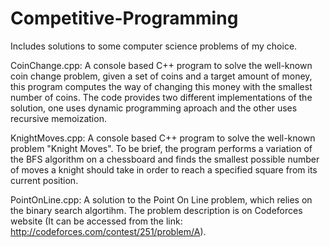 # Competitive-Programming
Includes solutions to some computer science problems of my choice.

CoinChange.cpp: A console based C++ program to solve the well-known coin change problem, given a set of coins and a target amount of money, this program computes the way of changing this money with the smallest number of coins. The code provides two different implementations of the solution, one uses dynamic programming aproach and the other uses recursive memoization.

KnightMoves.cpp: A console based C++ program to solve the well-known problem "Knight Moves". To be brief, the program performs a variation of the BFS algorithm on a chessboard and finds the smallest possible number of moves a knight should take in order to reach a specified square from its current position. 

PointOnLine.cpp: A solution to the Point On Line problem, which relies on the binary search algortihm. The problem description is on Codeforces website (It can be accessed from the link: http://codeforces.com/contest/251/problem/A).
